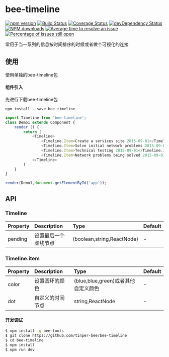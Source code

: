 # bee-timeline

[![npm version](https://img.shields.io/npm/v/bee-timeline.svg)](https://www.npmjs.com/package/bee-timeline)
[![Build Status](https://img.shields.io/travis/tinper-bee/bee-timeline/master.svg)](https://travis-ci.org/tinper-bee/bee-timeline)
[![Coverage Status](https://coveralls.io/repos/github/tinper-bee/bee-timeline/badge.svg?branch=master)](https://coveralls.io/github/tinper-bee/bee-timeline?branch=master)
[![devDependency Status](https://img.shields.io/david/dev/tinper-bee/bee-timeline.svg)](https://david-dm.org/tinper-bee/bee-timeline#info=devDependencies)
[![NPM downloads](http://img.shields.io/npm/dm/bee-timeline.svg?style=flat)](https://npmjs.org/package/bee-timeline)
[![Average time to resolve an issue](http://isitmaintained.com/badge/resolution/tinper-bee/bee-timeline.svg)](http://isitmaintained.com/project/tinper-bee/bee-timeline "Average time to resolve an issue")
[![Percentage of issues still open](http://isitmaintained.com/badge/open/tinper-bee/bee-timeline.svg)](http://isitmaintained.com/project/tinper-bee/bee-timeline "Percentage of issues still open")


常用于当一系列的信息按时间排序的时候或者做个可视化的连接



## 使用
使用单独的bee-timeline包
#### 组件引入
先进行下载bee-timeline包
```
npm install --save bee-timeline
```
```js
import Timeline from 'bee-timeline';
class Demo1 extends Component {
    render () {
        return (
            <Timeline>
                <Timeline.Item>Create a services site 2015-09-01</Timeline.Item>
                <Timeline.Item>Solve initial network problems 2015-09-01</Timeline.Item>
                <Timeline.Item>Technical testing 2015-09-01</Timeline.Item>
                <Timeline.Item>Network problems being solved 2015-09-01</Timeline.Item>
            </Timeline>
        )
    }
}

render(Demo1,document.getElementById('app'));

```


## API

### Timeline

|Property|Description|Type|Default|
|:---|:-----|:----|:------|
|pending|设置最后一个虚线节点|(boolean,string,ReactNode)|-|

### Timeline.item

|Property|Description|Type|Default|
|:---|:-----|:----|:------|
|color|设置圆环的颜色|(blue,blue,green)或者其他自定义颜色|-|
|dot|自定义的时间节点|string,ReactNode |-|

#### 开发调试

```sh
$ npm install -g bee-tools
$ git clone https://github.com/tinper-bee/bee-timeline
$ cd bee-timeline
$ npm install
$ npm run dev
```
